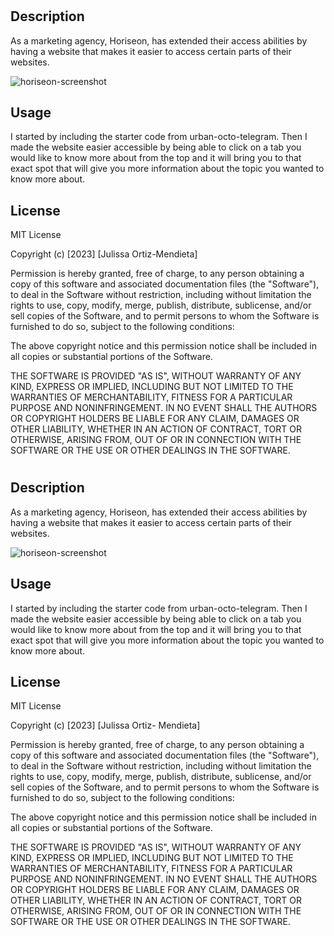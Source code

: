 # <horiseon-website>

## Description

As a marketing agency, Horiseon, has extended their access abilities by having a website that makes it easier to access certain parts of their websites.

![horiseon-screenshot](/assets/images/Horiseon.png)

## Usage

I started by including the starter code from urban-octo-telegram.
Then I made the website easier accessible by being able to click on a tab you would like to know more about from the top and it will bring you to that exact spot that will give you more information about the topic you wanted to know more about.

## License

MIT License

Copyright (c) [2023] [Julissa Ortiz-Mendieta]

Permission is hereby granted, free of charge, to any person obtaining a copy
of this software and associated documentation files (the "Software"), to deal
in the Software without restriction, including without limitation the rights
to use, copy, modify, merge, publish, distribute, sublicense, and/or sell
copies of the Software, and to permit persons to whom the Software is
furnished to do so, subject to the following conditions:

The above copyright notice and this permission notice shall be included in all
copies or substantial portions of the Software.

THE SOFTWARE IS PROVIDED "AS IS", WITHOUT WARRANTY OF ANY KIND, EXPRESS OR
IMPLIED, INCLUDING BUT NOT LIMITED TO THE WARRANTIES OF MERCHANTABILITY,
FITNESS FOR A PARTICULAR PURPOSE AND NONINFRINGEMENT. IN NO EVENT SHALL THE
AUTHORS OR COPYRIGHT HOLDERS BE LIABLE FOR ANY CLAIM, DAMAGES OR OTHER
LIABILITY, WHETHER IN AN ACTION OF CONTRACT, TORT OR OTHERWISE, ARISING FROM,
OUT OF OR IN CONNECTION WITH THE SOFTWARE OR THE USE OR OTHER DEALINGS IN THE
SOFTWARE.

# <horiseon-website>

## Description

As a marketing agency, Horiseon, has extended their access abilities by having a website that makes it easier to access certain parts of their websites.

![horiseon-screenshot](/assets/images/Horiseon.png)

## Usage

I started by including the starter code from urban-octo-telegram.
Then I made the website easier accessible by being able to click on a tab you would like to know more about from the top and it will bring you to that exact spot that will give you more information about the topic you wanted to know more about.

## License

MIT License

Copyright (c) [2023] [Julissa Ortiz- Mendieta]

Permission is hereby granted, free of charge, to any person obtaining a copy
of this software and associated documentation files (the "Software"), to deal
in the Software without restriction, including without limitation the rights
to use, copy, modify, merge, publish, distribute, sublicense, and/or sell
copies of the Software, and to permit persons to whom the Software is
furnished to do so, subject to the following conditions:

The above copyright notice and this permission notice shall be included in all
copies or substantial portions of the Software.

THE SOFTWARE IS PROVIDED "AS IS", WITHOUT WARRANTY OF ANY KIND, EXPRESS OR
IMPLIED, INCLUDING BUT NOT LIMITED TO THE WARRANTIES OF MERCHANTABILITY,
FITNESS FOR A PARTICULAR PURPOSE AND NONINFRINGEMENT. IN NO EVENT SHALL THE
AUTHORS OR COPYRIGHT HOLDERS BE LIABLE FOR ANY CLAIM, DAMAGES OR OTHER
LIABILITY, WHETHER IN AN ACTION OF CONTRACT, TORT OR OTHERWISE, ARISING FROM,
OUT OF OR IN CONNECTION WITH THE SOFTWARE OR THE USE OR OTHER DEALINGS IN THE
SOFTWARE.

